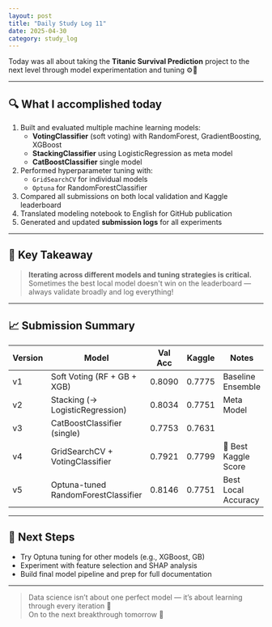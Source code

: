 ```yaml
---
layout: post
title: "Daily Study Log 11"
date: 2025-04-30
category: study_log
---
```


Today was all about taking the **Titanic Survival Prediction** project to the next level through model experimentation and tuning ⚙️🚀

---

## 🔍 What I accomplished today

1. Built and evaluated multiple machine learning models:
   - **VotingClassifier** (soft voting) with RandomForest, GradientBoosting, XGBoost  
   - **StackingClassifier** using LogisticRegression as meta model  
   - **CatBoostClassifier** single model  
2. Performed hyperparameter tuning with:
   - `GridSearchCV` for individual models  
   - `Optuna` for RandomForestClassifier
3. Compared all submissions on both local validation and Kaggle leaderboard  
4. Translated modeling notebook to English for GitHub publication  
5. Generated and updated **submission logs** for all experiments

---

## 🧠 Key Takeaway

> **Iterating across different models and tuning strategies is critical.**  
> Sometimes the best local model doesn't win on the leaderboard — always validate broadly and log everything!

---

## 📈 Submission Summary

| Version | Model                              | Val Acc | Kaggle | Notes               |
|---------|-------------------------------------|---------|--------|---------------------|
| v1      | Soft Voting (RF + GB + XGB)         | 0.8090  | 0.7775 | Baseline Ensemble   |
| v2      | Stacking (→ LogisticRegression)     | 0.8034  | 0.7751 | Meta Model          |
| v3      | CatBoostClassifier (single)         | 0.7753  | 0.7631 |                     |
| v4      | GridSearchCV + VotingClassifier     | 0.7921  | 0.7799 | 🥇 Best Kaggle Score |
| v5      | Optuna-tuned RandomForestClassifier | 0.8146  | 0.7751 | Best Local Accuracy |

---

## 🧩 Next Steps

- Try Optuna tuning for other models (e.g., XGBoost, GB)
- Experiment with feature selection and SHAP analysis
- Build final model pipeline and prep for full documentation

---

> Data science isn’t about one perfect model — it’s about learning through every iteration 🧠  
> On to the next breakthrough tomorrow 💪
